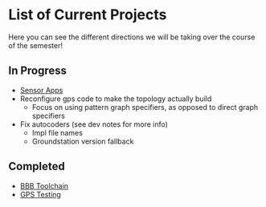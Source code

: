 # List of Current Projects
Here you can see the different directions we will be taking over the course of the semester!

## In Progress
- [Sensor Apps](sensorapps.md)
- Reconfigure gps code to make the topology actually build
    - Focus on using pattern graph specifiers, as opposed to direct graph specifiers
- Fix autocoders (see dev notes for more info)
    - Impl file names
    - Groundstation version fallback

## Completed
- [BBB Toolchain](bbbtoolchain.md)
- [GPS Testing](gpstesting.md)


